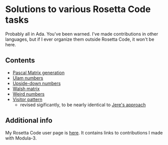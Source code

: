 # Solutions to various Rosetta Code tasks

Probably all in Ada. You've been warned.
I've made contributions in other languages, but if I ever organize them
outside Rosetta Code, it won't be here.

## Contents

* [Pascal Matrix generation](https://rosettacode.org/wiki/Pascal_matrix_generation#Ada)
* [Ulam numbers](https://rosettacode.org/wiki/Ulam_numbers#Ada)
* [Upside-down numbers](https://rosettacode.org/wiki/Upside-down_numbers#Ada)
* [Walsh matrix](https://rosettacode.org/wiki/Walsh_matrix#Ada)
* [Weird numbers](https://rosettacode.org/wiki/Weird_numbers#Ada)
* [Visitor pattern](https://rosettacode.org/wiki/Visitor_pattern#Ada)
  - revised sigificantly, to be nearly identical to [Jere's approach](https://forum.ada-lang.io/t/rosetta-code-task-find-unimplemented-tasks/854/87?u=cantanima)

## Additional info

My Rosetta Code user page is [here](https://rosettacode.org/wiki/User:Cantanima).
It contains links to contributions I made with Modula-3.